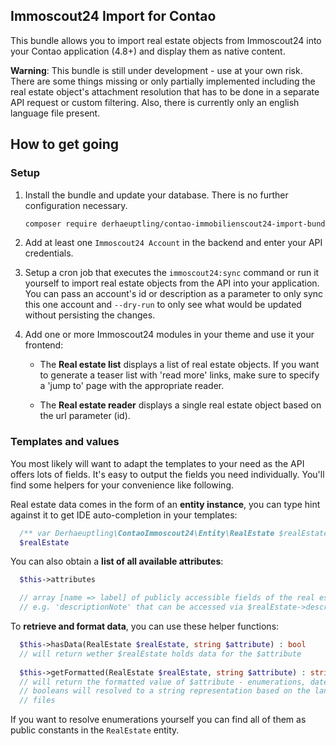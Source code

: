 ## Immoscout24 Import for Contao

This bundle allows you to import real estate objects from Immoscout24 into your
Contao application (4.8+) and display them as native content.

**Warning**: This bundle is still under development - use at your own risk. There
             are some things missing or only partially implemented including the
             real estate object's attachment resolution that has to be done in a
             separate API request or custom filtering. Also, there is currently
             only an english language file present.

## How to get going

### Setup
 1. Install the bundle and update your database. There is no further
    configuration necessary.    
    ```bash
    composer require derhaeuptling/contao-immobilienscout24-import-bundle
    ```
 
 2. Add at least one `Immoscout24 Account` in the backend and enter your API
    credentials.
    
 3. Setup a cron job that executes the `immoscout24:sync` command or run it
    yourself to import real estate objects from the API into your application.
    You can pass an account's id or description as a parameter to only sync
    this one account and `--dry-run` to only see what would be updated without
    persisting the changes.   
 
 4. Add one or more Immoscout24 modules in your theme and use it your frontend:
    - The **Real estate list** displays a list of real estate objects. If you
      want to generate a teaser list with 'read more' links, make sure to
      specify a 'jump to' page with the appropriate reader. 
            
    - The **Real estate reader** displays a single real estate object based on
      the url parameter (id).
      

### Templates and values
You most likely will want to adapt the templates to your need as the API offers
lots of fields. It's easy to output the fields you need individually. You'll find
some helpers for your convenience like following.

Real estate data comes in the form of an **entity instance**, you can type hint
against it to get IDE auto-completion in your templates: 
```php
  /** var Derhaeuptling\ContaoImmoscout24\Entity\RealEstate $realEstate */
  $realEstate
```  

You can also obtain a **list of all available attributes**:
```php
  $this->attributes

  // array [name => label] of publicly accessible fields of the real estate objects 
  // e.g. 'descriptionNote' that can be accessed via $realEstate->descriptionNote
```
    
To **retrieve and format data**, you can use these helper functions:    
```php
  $this->hasData(RealEstate $realEstate, string $attribute) : bool
  // will return wether $realEstate holds data for the $attribute 
         
  $this->getFormatted(RealEstate $realEstate, string $attribute) : string
  // will return the formatted value of $attribute - enumerations, dates and
  // booleans will resolved to a string representation based on the language
  // files
```

If you want to resolve enumerations yourself you can find all of them as public
constants in the `RealEstate` entity.

